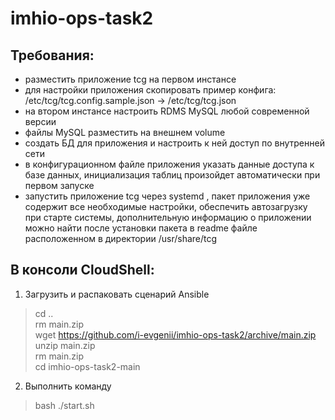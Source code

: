# imhio-ops-task2
## Требования:
- разместить приложение tcg на первом инстансе
- для настройки приложения скопировать пример конфига: /etc/tcg/tcg.config.sample.json -> /etc/tcg/tcg.json
- на втором инстансе настроить RDMS MySQL любой современной версии
- файлы MySQL разместить на внешнем volume
- создать БД для приложения и настроить к ней доступ по внутренней сети
- в конфигурационном файле приложения указать данные доступа к базе данных, инициализация таблиц произойдет автоматически при первом запуске
- запустить приложение tcg через systemd , пакет приложения уже содержит все необходимые настройки, обеспечить автозагрузку при старте системы, дополнительную информацию о приложении можно найти после установки пакета в readme файле расположенном в директории /usr/share/tcg

## В консоли CloudShell:
1. Загрузить и распаковать сценарий Ansible
> cd .. <br>
> rm main.zip <br>
> wget https://github.com/i-evgenii/imhio-ops-task2/archive/main.zip <br>
> unzip main.zip <br>
> rm main.zip <br>
> cd imhio-ops-task2-main

2. Выполнить команду
> bash ./start.sh

